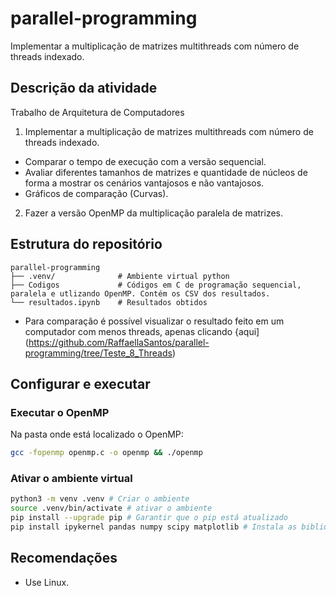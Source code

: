 # parallel-programming
Implementar a multiplicação de matrizes multithreads com número de threads indexado.

## Descrição da atividade
Trabalho de Arquitetura de Computadores

1.  Implementar a multiplicação de matrizes multithreads com número de threads indexado. 
* Comparar o tempo de execução com a versão sequencial.
* Avaliar diferentes tamanhos de matrizes e quantidade de núcleos de forma a mostrar os cenários vantajosos e não vantajosos.
* Gráficos de comparação (Curvas).

2.  Fazer a versão OpenMP da multiplicação paralela de matrizes.

## Estrutura do repositório

```
parallel-programming
├── .venv/              # Ambiente virtual python
├── Codigos             # Códigos em C de programação sequencial, paralela e utlizando OpenMP. Contém os CSV dos resultados.
└── resultados.ipynb    # Resultados obtidos
```

- Para comparação é possível visualizar o resultado feito em um computador com menos threads, apenas clicando {aqui](https://github.com/RaffaellaSantos/parallel-programming/tree/Teste_8_Threads)

## Configurar e executar

### Executar o OpenMP
Na pasta onde está localizado o OpenMP:
```bash
gcc -fopenmp openmp.c -o openmp && ./openmp
```

### Ativar o ambiente virtual
```bash
python3 -m venv .venv # Criar o ambiente
source .venv/bin/activate # ativar o ambiente
pip install --upgrade pip # Garantir que o pip está atualizado
pip install ipykernel pandas numpy scipy matplotlib # Instala as bibliotecas necessárias para o projeto
```

## Recomendações

* Use Linux.
